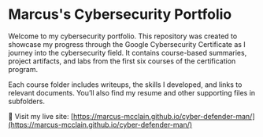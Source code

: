 # Marcus's Cybersecurity Portfolio

Welcome to my cybersecurity portfolio. This repository was created to showcase my progress through the Google Cybersecurity Certificate as I journey into the cybersecurity field. It contains course-based summaries, project artifacts, and labs from the first six courses of the certification program.

Each course folder includes writeups, the skills I developed, and links to relevant documents. You’ll also find my resume and other supporting files in subfolders.

🔗 Visit my live site: [https://marcus-mcclain.github.io/cyber-defender-man/](https://marcus-mcclain.github.io/cyber-defender-man/)
